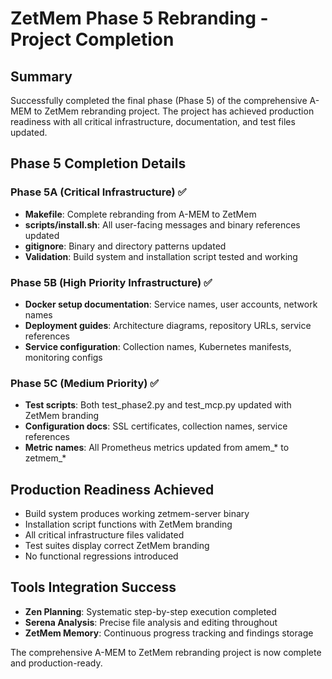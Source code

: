 # ZetMem Phase 5 Rebranding - Project Completion

## Summary
Successfully completed the final phase (Phase 5) of the comprehensive A-MEM to ZetMem rebranding project. The project has achieved production readiness with all critical infrastructure, documentation, and test files updated.

## Phase 5 Completion Details

### Phase 5A (Critical Infrastructure) ✅
- **Makefile**: Complete rebranding from A-MEM to ZetMem
- **scripts/install.sh**: All user-facing messages and binary references updated
- **gitignore**: Binary and directory patterns updated
- **Validation**: Build system and installation script tested and working

### Phase 5B (High Priority Infrastructure) ✅
- **Docker setup documentation**: Service names, user accounts, network names
- **Deployment guides**: Architecture diagrams, repository URLs, service references
- **Service configuration**: Collection names, Kubernetes manifests, monitoring configs

### Phase 5C (Medium Priority) ✅
- **Test scripts**: Both test_phase2.py and test_mcp.py updated with ZetMem branding
- **Configuration docs**: SSL certificates, collection names, service references
- **Metric names**: All Prometheus metrics updated from amem_* to zetmem_*

## Production Readiness Achieved
- Build system produces working zetmem-server binary
- Installation script functions with ZetMem branding
- All critical infrastructure files validated
- Test suites display correct ZetMem branding
- No functional regressions introduced

## Tools Integration Success
- **Zen Planning**: Systematic step-by-step execution completed
- **Serena Analysis**: Precise file analysis and editing throughout
- **ZetMem Memory**: Continuous progress tracking and findings storage

The comprehensive A-MEM to ZetMem rebranding project is now complete and production-ready.